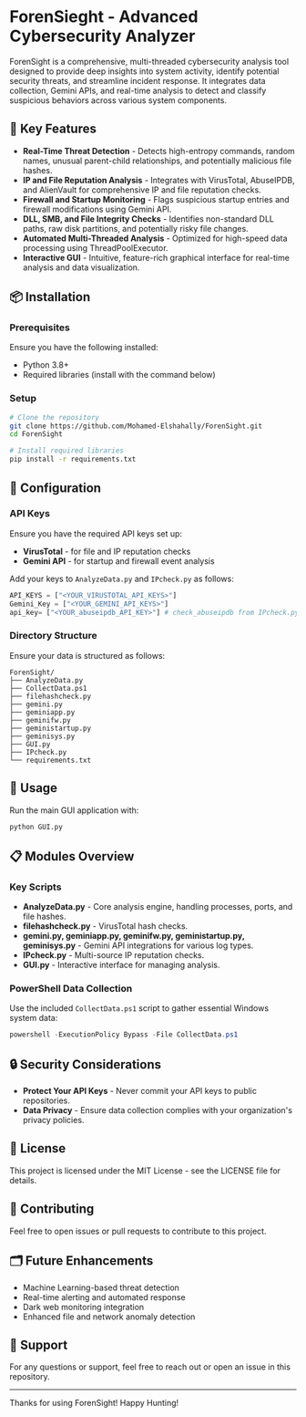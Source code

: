 # ForenSieght - Advanced Cybersecurity Analyzer

ForenSight is a comprehensive, multi-threaded cybersecurity analysis tool designed to provide deep insights into system activity, identify potential security threats, and streamline incident response. It integrates data collection, Gemini APIs, and real-time analysis to detect and classify suspicious behaviors across various system components.

## 🚀 Key Features

* **Real-Time Threat Detection** - Detects high-entropy commands, random names, unusual parent-child relationships, and potentially malicious file hashes.
* **IP and File Reputation Analysis** - Integrates with VirusTotal, AbuseIPDB, and AlienVault for comprehensive IP and file reputation checks.
* **Firewall and Startup Monitoring** - Flags suspicious startup entries and firewall modifications using Gemini API.
* **DLL, SMB, and File Integrity Checks** - Identifies non-standard DLL paths, raw disk partitions, and potentially risky file changes.
* **Automated Multi-Threaded Analysis** - Optimized for high-speed data processing using ThreadPoolExecutor.
* **Interactive GUI** - Intuitive, feature-rich graphical interface for real-time analysis and data visualization.

## 📦 Installation

### Prerequisites

Ensure you have the following installed:

* Python 3.8+
* Required libraries (install with the command below)

### Setup

```bash
# Clone the repository
git clone https://github.com/Mohamed-Elshahally/ForenSight.git
cd ForenSight

# Install required libraries
pip install -r requirements.txt
```

## 📝 Configuration

### API Keys

Ensure you have the required API keys set up:

* **VirusTotal** - for file and IP reputation checks
* **Gemini API** - for startup and firewall event analysis

Add your keys to `AnalyzeData.py` and `IPcheck.py` as follows:

```python
API_KEYS = ["<YOUR_VIRUSTOTAL_API_KEYS>"]
Gemini_Key = ["<YOUR_GEMINI_API_KEYS>"]
api_key= ["<YOUR_abuseipdb_API_KEY>"] # check_abuseipdb from IPcheck.py 
```

### Directory Structure

Ensure your data is structured as follows:

```
ForenSight/
├── AnalyzeData.py
├── CollectData.ps1
├── filehashcheck.py
├── gemini.py
├── geminiapp.py
├── geminifw.py
├── geministartup.py
├── geminisys.py
├── GUI.py
├── IPcheck.py
└── requirements.txt
```

## 🚀 Usage

Run the main GUI application with:

```bash
python GUI.py
```

## 📋 Modules Overview

### Key Scripts

* **AnalyzeData.py** - Core analysis engine, handling processes, ports, and file hashes.
* **filehashcheck.py** - VirusTotal hash checks.
* **gemini.py, geminiapp.py, geminifw\.py, geministartup.py, geminisys.py** - Gemini API integrations for various log types.
* **IPcheck.py** - Multi-source IP reputation checks.
* **GUI.py** - Interactive interface for managing analysis.

### PowerShell Data Collection

Use the included `CollectData.ps1` script to gather essential Windows system data:

```powershell
powershell -ExecutionPolicy Bypass -File CollectData.ps1
```

## 🔒 Security Considerations

* **Protect Your API Keys** - Never commit your API keys to public repositories.
* **Data Privacy** - Ensure data collection complies with your organization's privacy policies.

## 📄 License

This project is licensed under the MIT License - see the LICENSE file for details.

## 🙌 Contributing

Feel free to open issues or pull requests to contribute to this project.

## 🗂️ Future Enhancements

* Machine Learning-based threat detection
* Real-time alerting and automated response
* Dark web monitoring integration
* Enhanced file and network anomaly detection

## 💬 Support

For any questions or support, feel free to reach out or open an issue in this repository.

---

Thanks for using ForenSight! Happy Hunting!
